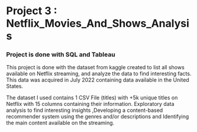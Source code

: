 # Project 3 : Netflix_Movies_And_Shows_Analysis

### Project is done with SQL and Tableau

This project is done with the dataset from kaggle created to list all shows available on Netflix streaming, and analyze the data to find interesting facts. This data was acquired in July 2022 containing data available in the United States.

The dataset I used contains 1 CSV File (titles) with +5k unique titles on Netflix with 15 columns containing their information.
Exploratory data analysis to find interesting insights ,Developing a content-based recommender system using the genres and/or descriptions and Identifying the main content available on the streaming.
